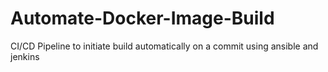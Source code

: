 # Automate-Docker-Image-Build
CI/CD Pipeline to initiate build automatically on a commit using ansible and jenkins
